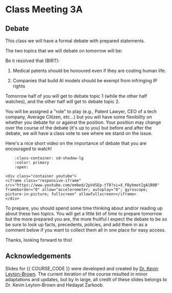 # Class Meeting 3A

## Debate

This class we will have a formal debate with prepared statements.

The two topics that we will debate on tomorrow will be:

Be it resolved that (BIRT):

1. Medical patents should be honoured even if they are costing human life.

2. Companies that build AI models should be exempt from infringing IP rights

Tomorrow half of you will get to debate topic 1 (while the other half watches), and the other half will get to debate topic 2. 

You will be assigned a "role" to play (e.g., Patent Lawyer, CEO of a tech company, Average Citizen, etc...) but you will have some flexibility on whether you debate for or against the position. Your position may change over the course of the debate (it's up to you) but before and after the debate, we will have a class vote to see where we stand on the issue.

Here's a nice short video on the importance of debate that you are encouraged to watch!

```{dropdown} 1. Knitting Functions
    :class-container: sd-shadow-lg
    :color: primary
    :open:

<div class="container youtube">
<iframe class="responsive-iframe" src="https://www.youtube.com/embed/2pVdSEp-tT8?si=X_FBybmotIgA1B0B" frameborder="0" allow="accelerometer; autoplay="0"; gyroscope; picture-in-picture; fullscreen" allowfullscreen></iframe>
</div>
```

To prepare, you should spend some time thinking about and/or reading up about these two topics. You will get a little bit of time to prepare tomorrow but the more prepared you are, the more fruitful I expect the debate to be so be sure to look up facts, precedents, policies, and add them in as a comment below if you want to collect them all in one place for easy access.

Thanks, looking forward to this!



<!-- 
## Class slides

Below are the slides from today's class embedded.
Feel free to download them to keep them locally, or leave them archived here and just bookmark them.
We will leave the website open even after the course is over for a reasonable number of years.

<div>
<iframe src="../../2024_S1_Class3B.pdf" width="100%" height="600px" frameBorder="0"> </iframe>
</div>

[Download the Slides from today](https://github.com/ubc-cs/cpsc430/raw/main/files/2024_S1_Class3B.pdf)

## Important links for today:
 -->


## Acknowledgements

Slides for {{ COURSE_CODE }} were developed and created by [Dr. Kevin Leyton-Brown](https://www.cs.ubc.ca/~kevinlb/). The current iteration of the course resulted in minor adaptations and updates, but by in large, all credit of these slides belongs to Dr. Kevin Leyton-Brown and Hedayat Zarkoob.